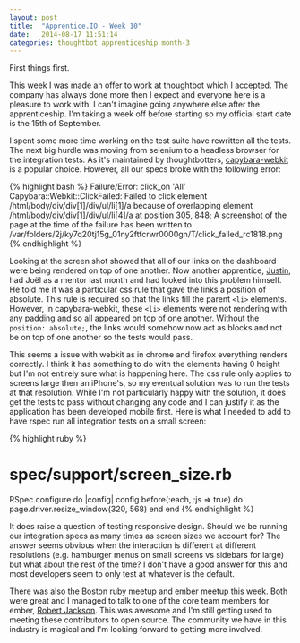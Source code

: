 ```yaml
---
layout: post
title:  "Apprentice.IO - Week 10"
date:   2014-08-17 11:51:14
categories: thoughtbot apprenticeship month-3
---
```


First things first.

This week I was made an offer to work at thoughtbot which I accepted. The
company has always done more then I expect and everyone here is a pleasure to
work with. I can't imagine going anywhere else after the apprenticeship. I'm
taking a week off before starting so my official start date is the 15th of
September.

I spent some more time working on the test suite have rewritten all the tests.
The next big hurdle was moving from selenium to a headless browser for the
integration tests. As it's maintained by thoughtbotters,
[capybara-webkit](https://github.com/thoughtbot/capybara-webkit) is a popular
choice. However, all our specs broke with the following error:

{% highlight bash %}
Failure/Error: click_on 'All'
  Capybara::Webkit::ClickFailed:
    Failed to click element /html/body/div/div[1]/div/ul/li[1]/a because of overlapping element /html/body/div/div[1]/div/ul/li[4]/a at position 305, 848;
    A screenshot of the page at the time of the failure has been written to /var/folders/2j/ky7q20tj15g_01ny2ftfcrwr0000gn/T/click_failed_rc1818.png
{% endhighlight %}

Looking at the screen shot showed that all of our links on the dashboard were
being rendered on top of one another. Now another apprentice,
[Justin](http://reallybusywizards.com/), had Joël as a mentor last month and had
looked into this problem himself. He told me it was a particular css rule that
gave the links a position of absolute. This rule is required so that the links
fill the parent `<li>` elements. However, in capybara-webkit, these `<li>`
elements were not rendering with any padding and so all appeared on top of one
another. Without the `position: absolute;`, the links would somehow now act as
blocks and not be on top of one another so the tests would pass.

This seems a issue with webkit as in chrome and firefox everything renders
correctly. I think it has something to do with the elements having 0 height but
I'm not entirely sure what is happening here. The css rule only applies to
screens large then an iPhone's, so my eventual solution was to run the tests at
that resolution. While I'm not particularly happy with the solution, it does get
the tests to pass without changing any code and I can justify it as the
application has been developed mobile first. Here is what I needed to add to
have rspec run all integration tests on a small screen:

{% highlight ruby %}
# spec/support/screen_size.rb
RSpec.configure do |config|
  config.before(:each, :js => true) do
    page.driver.resize_window(320, 568)
  end
end
{% endhighlight %}

It does raise a question of testing responsive design. Should we be running our
integration specs as many times as screen sizes we account for? The answer seems
obvious when the interaction is different at different resolutions (e.g.
hamburger menus on small screens vs sidebars for large) but what about the rest
of the time? I don't have a good answer for this and most developers seem to
only test at whatever is the default.

There was also the Boston ruby meetup and ember meetup this week. Both were
great and I managed to talk to one of the core team members for ember, [Robert
Jackson](https://github.com/rwjblue). This was awesome and I'm still getting
used to meeting these contributors to open source. The community we have in this
industry is magical and I'm looking forward to getting more involved.
